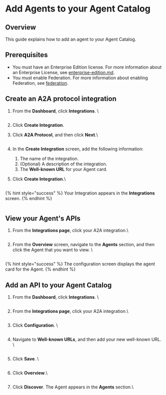 # Add Agents to your Agent Catalog

## Overview

This guide explains how to add an agent to your Agent Catalog.

## Prerequisites

* You must have an Enterprise Edition license. For more information about an Enterprise License, see [enterprise-edition.md](overview/enterprise-edition.md "mention").&#x20;
* You must enable Federation. For more information about enabling Federation, see [federation](governance/federation/ "mention").

## Create an A2A protocol integration&#x20;

1.  From the **Dashboard**, click **Integrations**. \


    <figure><img src=".gitbook/assets/EBC33357-568B-44A2-8B9F-5EBF80D99197_1_201_a.jpeg" alt=""><figcaption></figcaption></figure>
2. Click **Create Integration**.&#x20;
3.  Click **A2A Protocol**, and then click **Next**.\


    <figure><img src=".gitbook/assets/4736E1B1-3027-4093-91FC-F91A8A3CB3C7_1_201_a.jpeg" alt=""><figcaption></figcaption></figure>
4. In the **Create Integration** screen, add the following information:
   1. The name of the integration.
   2. (Optional) A description of the integration.&#x20;
   3. The **Well-known URL** for your Agent card.
5.  Click **Create Integration**.\


    <figure><img src=".gitbook/assets/image (264).png" alt=""><figcaption></figcaption></figure>

{% hint style="success" %}
Your Integration appears in the **Integrations** screen.
{% endhint %}

<figure><img src=".gitbook/assets/5EBDA5A1-E875-4861-BF6A-0F1A97464F6C_1_201_a.jpeg" alt=""><figcaption></figcaption></figure>

## View your Agent's APIs&#x20;

1.  From the **Integrations page**, click your A2A integration.\


    <figure><img src=".gitbook/assets/76AD6B3F-28DB-44E1-899F-BF030327D9A0_1_201_a.jpeg" alt=""><figcaption></figcaption></figure>
2.  From the **Overview** screen, navigate to the **Agents** section, and then click the Agent that you want to view. \


    <figure><img src=".gitbook/assets/EEAF8CAF-BDD6-43E9-A3DB-FF3DDFE3DBC9_1_201_a.jpeg" alt=""><figcaption></figcaption></figure>

{% hint style="success" %}
The configuration screen displays the agent card for the Agent.&#x20;
{% endhint %}

## Add an API to your Agent Catalog&#x20;

1.  From the **Dashboard**, click **Integrations**. \


    <figure><img src=".gitbook/assets/image (265).png" alt=""><figcaption></figcaption></figure>
2.  From the **Integrations page**, click your A2A integration.\


    <figure><img src=".gitbook/assets/76AD6B3F-28DB-44E1-899F-BF030327D9A0_1_201_a.jpeg" alt=""><figcaption></figcaption></figure>
3.  Click **Configuration**. \


    <figure><img src=".gitbook/assets/7D196F24-CE07-4CE4-B177-6D3FFBEA5F20.jpeg" alt=""><figcaption></figcaption></figure>
4.  Navigate to **Well-known URLs**, and then add your new well-known URL. \


    <figure><img src=".gitbook/assets/2B6478B3-B09B-42DE-BA57-E42C3AE4066F.jpeg" alt=""><figcaption></figcaption></figure>
5.  Click **Save**. \


    <figure><img src=".gitbook/assets/CBAADA4B-CF12-4064-9500-0C2658CCC65D_1_201_a.jpeg" alt=""><figcaption></figcaption></figure>
6.  Click **Overview**.\


    <figure><img src=".gitbook/assets/54891E06-44E2-4728-84F8-6BA6D33CC6E4_1_201_a (1).jpeg" alt=""><figcaption></figcaption></figure>
7.  Click **Discover**. The Agent appears in the **Agents** section.\


    <figure><img src=".gitbook/assets/405A036E-DCBD-40B1-BE02-4889C9E1375F_1_201_a.jpeg" alt=""><figcaption></figcaption></figure>
